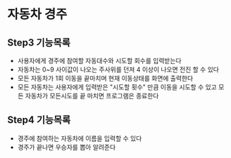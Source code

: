 # 자동차 경주

## Step3 기능목록
* 사용자에게 경주에 참여할 자동대수와 시도할 회수를 입력받는다
* 자동차는 0~9 사이값이 나오는 주사위를 던져 4 이상이 나오면 전진 할 수 있다 
* 모든 자동차가 1회 이동을 끝마치며 현재 이동상태를 화면에 출력한다
* 모든 자동차는 사용자에게 입력받은 "시도할 횟수" 만큼 이동을 시도할 수 있고 모든 자동차가 모든시도를 끝 마치면 프로그램은 종료한다 

## Step4 기능목록
* 경주에 참여하는 자동차에 이름을 입력할 수 있다
* 경주가 끝나면 우승자를 뽑아 알려준다
  

